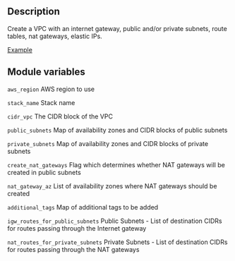 

## Description
Create a VPC with an internet gateway, public and/or private subnets, route tables, nat gateways, elastic IPs.

[Example](https://github.com/serbangilvitu/terraform-examples/tree/master/aws/vpc)

## Module variables

`aws_region` AWS region to use

`stack_name` Stack name

`cidr_vpc` The CIDR block of the VPC

`public_subnets` Map of availability zones and CIDR blocks of public subnets

`private_subnets` Map of availability zones and CIDR blocks of private subnets

`create_nat_gateways` Flag which determines whether NAT gateways will be created in public subnets

`nat_gateway_az` List of availability zones where NAT gateways should be created

`additional_tags` Map of additional tags to be added

`igw_routes_for_public_subnets` Public Subnets - List of destination CIDRs for routes passing through the Internet gateway

`nat_routes_for_private_subnets` Private Subnets - List of destination CIDRs for routes passing through the NAT gateways